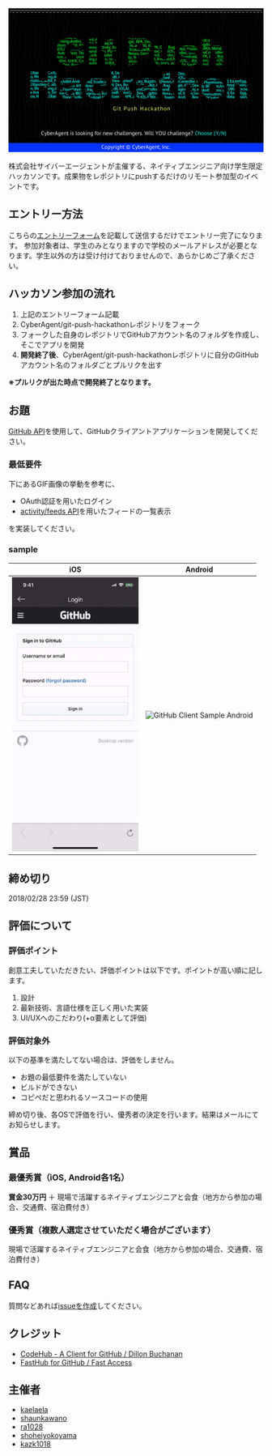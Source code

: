 <img src="./assets/GPH.png" alt="main image">

株式会社サイバーエージェントが主催する、ネイティブエンジニア向け学生限定ハッカソンです。成果物をレポジトリにpushするだけのリモート参加型のイベントです。

## エントリー方法

こちらの[エントリーフォーム](https://docs.google.com/forms/d/1ZIszYGW0RvmZhBQu4KDWBAaGa2Wnwu69EfRamZ7xat4/viewform?edit_requested=true)を記載して送信するだけでエントリー完了になります。
参加対象者は、学生のみとなりますので学校のメールアドレスが必要となります。学生以外の方は受け付けておりませんので、あらかじめご了承ください。

## ハッカソン参加の流れ

1. 上記のエントリーフォーム記載
2. CyberAgent/git-push-hackathonレポジトリをフォーク
3. フォークした自身のレポジトリでGitHubアカウント名のフォルダを作成し、そこでアプリを開発
4. **開発終了後**、CyberAgent/git-push-hackathonレポジトリに自分のGitHubアカウント名のフォルダごとプルリクを出す

**※プルリクが出た時点で開発終了となります。**

## お題

[GitHub API](https://developer.github.com/v3/)を使用して、GitHubクライアントアプリケーションを開発してください。

### 最低要件

下にあるGIF画像の挙動を参考に、

- OAuth認証を用いたログイン
- [activity/feeds API](https://developer.github.com/v3/activity/feeds/)を用いたフィードの一覧表示

を実装してください。

### sample

|iOS|Android|
|:---:|:---:|
|<img src="./assets/sample_ios.gif" alt="GitHub Client Sample iOS" width="250">|<img src="./assets/sample_android.gif" alt="GitHub Client Sample Android" width="250">|

## 締め切り

2018/02/28 23:59 (JST)

## 評価について

### 評価ポイント

創意工夫していただきたい、評価ポイントは以下です。ポイントが高い順に記します。

1. 設計
2. 最新技術、言語仕様を正しく用いた実装
3. UI/UXへのこだわり(+α要素として評価)

### 評価対象外

以下の基準を満たしてない場合は、評価をしません。

- お題の最低要件を満たしていない
- ビルドができない
- コピペだと思われるソースコードの使用

締め切り後、各OSで評価を行い、優秀者の決定を行います。結果はメールにてお知らせします。

## 賞品

### 最優秀賞（iOS, Android各1名）

**賞金30万円** ＋ 現場で活躍するネイティブエンジニアと会食（地方から参加の場合、交通費、宿泊費付き）

### 優秀賞（複数人選定させていただく場合がございます）

現場で活躍するネイティブエンジニアと会食（地方から参加の場合、交通費、宿泊費付き）

## FAQ

質問などあれば[issueを作成](https://github.com/CyberAgent/git-push-hackathon/issues/new)してください。

## クレジット
- [CodeHub - A Client for GitHub / Dillon Buchanan](https://itunes.apple.com/jp/app/codehub-a-client-for-github/id707173885?mt=8)
- [FastHub for GitHub / Fast Access](https://play.google.com/store/apps/details?id=com.fastaccess.githuib&hl=ja)

## 主催者

- [kaelaela](https://github.com/kaelaela)
- [shaunkawano](https://github.com/shaunkawano)
- [ra1028](https://github.com/ra1028)
- [shoheiyokoyama](https://github.com/shoheiyokoyama)
- [kazk1018](https://github.com/kazk1018)
